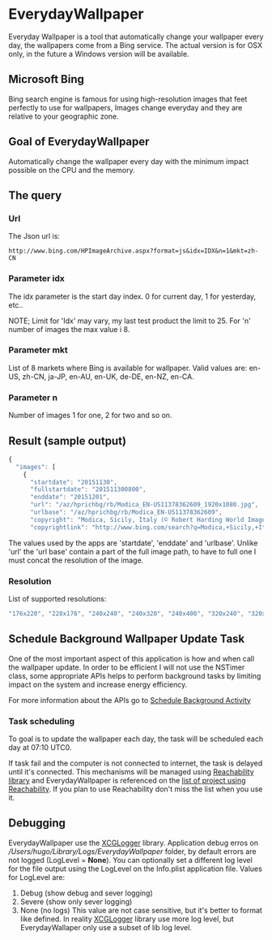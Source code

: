 # EverydayWallpaper
Everyday Wallpaper is a tool that automatically change your wallpaper every day, the wallpapers come from a Bing service.
The actual version is for OSX only, in the future a Windows version will be available.

## Microsoft Bing
Bing search engine is famous for using high-resolution images that feet perfectly to use for wallpapers, Images change everyday and they are relative to your geographic zone.

## Goal of EverydayWallpaper
Automatically change the wallpaper every day with the minimum impact possible on the CPU and the memory.

## The query

### Url
The Json url is:
```
http://www.bing.com/HPImageArchive.aspx?format=js&idx=IDX&n=1&mkt=zh-CN
```
### Parameter idx
The idx parameter is the start day index. 0 for current day, 1 for yesterday, etc..

NOTE; Limit for 'Idx' may vary, my last test product the limit to 25. For 'n' number of images the max value i 8.

### Parameter mkt
List of 8 markets where Bing is available for wallpaper.
Valid values are: en-US, zh-CN, ja-JP, en-AU, en-UK, de-DE,
    en-NZ, en-CA.

### Parameter n
Number of images 1 for one, 2 for two and so on.

## Result (sample output)

```js
{
  "images": [
    {
      "startdate": "20151130",
      "fullstartdate": "201511300800",
      "enddate": "20151201",
      "url": "/az/hprichbg/rb/Modica_EN-US11378362609_1920x1080.jpg",
      "urlbase": "/az/hprichbg/rb/Modica_EN-US11378362609",
      "copyright": "Modica, Sicily, Italy (© Robert Harding World Imagery/Offset)",
      "copyrightlink": "http://www.bing.com/search?q=Modica,+Sicily,+Italy&form=hpcapt&filters=HpDate:%2220151130_0800%22"

```

The values used by the apps are 'startdate', 'enddate' and 'urlbase'. Unlike 'url' the 'url base' contain a part of the full image path, to have to full one I must concat the resolution of the image.

### Resolution
List of supported resolutions:

```js
"176x220", "220x176", "240x240", "240x320", "240x400", "320x240", "320x320", "360x480", "400x240", "480x360", "480x640", "480x800", "640x480", "768x1024", "800x480", "800x600", "1024x768", "1280x720", "1280x768", "1366x768", "1920x1080", "1920x1200"
```

## Schedule Background Wallpaper Update Task
One of the most important aspect of this application is how and when call the wallpaper update. In order to be efficient I will not use the NSTimer class, some appropriate APIs helps to perform background tasks by limiting impact on the system and increase energy efficiency.

For more information about the APIs go to [Schedule Background Activity][1]

### Task scheduling
To goal is to update the wallpaper each day, the task will be scheduled each day at 07:10 UTC0.

If task fail and the computer is not connected to internet, the task is delayed until it's connected.
This mechanisms will be managed using [Reachability library][2] and EverydayWallpaper is referenced on the [list of project using Reachability][3]. If you plan to use Reachability don't miss the list when you use it.

## Debugging
EverydayWallpaper use the [XCGLogger][4] library.
Application debug erros on */Users/hugo/Library/Logs/EverydayWallpaper* folder, by default errors are not logged (LogLevel = **None**).
You can optionally set a different log level for the file output using the LogLevel on the Info.plist application file.
Values for LogLevel are:
  1. Debug (show debug and sever logging)
  2. Severe (show only sever logging)
  3. None (no logs)
This value are not case sensitive, but it's better to format like defined.
In reality [XCGLogger][4] library use more log level, but EverydayWallaper only use a subset of lib log level.




<!-- Links  -->
[1]: https://developer.apple.com/library/mac/documentation/Performance/Conceptual/power_efficiency_guidelines_osx/SchedulingBackgroundActivity.html
[2]: https://github.com/tonymillion/Reachability
[3]: https://github.com/tonymillion/Reachability/wiki/Projects-using-Reachability
[4]: https://github.com/DaveWoodCom/XCGLogger
